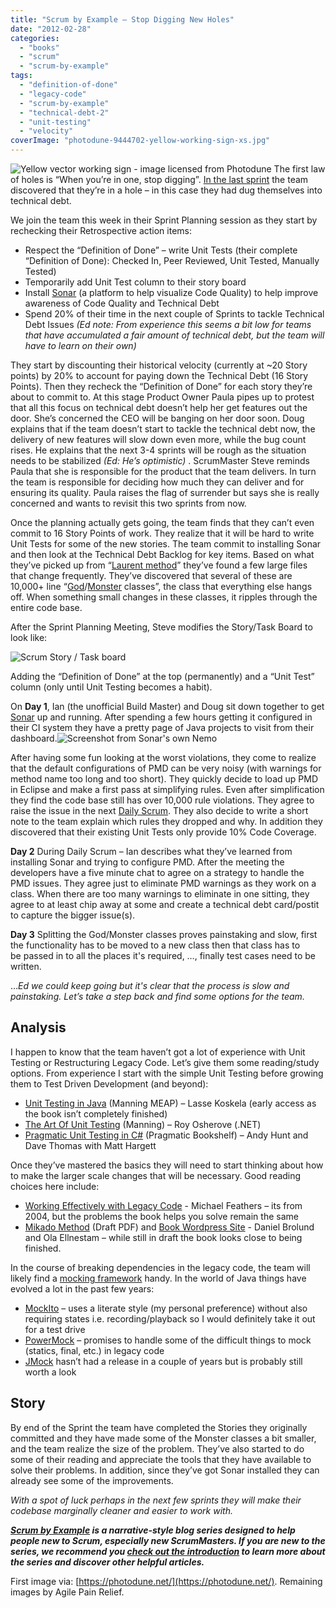 ```yaml
---
title: "Scrum by Example – Stop Digging New Holes"
date: "2012-02-28"
categories: 
  - "books"
  - "scrum"
  - "scrum-by-example"
tags: 
  - "definition-of-done"
  - "legacy-code"
  - "scrum-by-example"
  - "technical-debt-2"
  - "unit-testing"
  - "velocity"
coverImage: "photodune-9444702-yellow-working-sign-xs.jpg"
---
```


![Yellow vector working sign - image licensed from Photodune](src/content/blog/scrummaster-tales-stop-digging-new-holes/images/photodune-9444702-yellow-working-sign-xs.jpg) The first law of holes is “When you’re in one, stop digging”. [In the last sprint](/blog/scrummaster-tales-technical-debt-is-slowing-the-team.html) the team discovered that they’re in a hole – in this case they had dug themselves into technical debt.

We join the team this week in their Sprint Planning session as they start by rechecking their Retrospective action items:

- Respect the “Definition of Done” – write Unit Tests (their complete “Definition of Done): Checked In, Peer Reviewed, Unit Tested, Manually Tested)
- Temporarily add Unit Test column to their story board
- Install [Sonar](https://www.sonarsource.org/) (a platform to help visualize Code Quality) to help improve awareness of Code Quality and Technical Debt
- Spend 20% of their time in the next couple of Sprints to tackle Technical Debt Issues _(Ed note: From experience this seems a bit low for teams that have accumulated a fair amount of technical debt, but the team will have to learn on their own)_

They start by discounting their historical velocity (currently at ~20 Story points) by 20% to account for paying down the Technical Debt (16 Story Points). Then they recheck the “Definition of Done” for each story they’re about to commit to. At this stage Product Owner Paula pipes up to protest that all this focus on technical debt doesn’t help her get features out the door. She’s concerned the CEO will be banging on her door soon. Doug explains that if the team doesn’t start to tackle the technical debt now, the delivery of new features will slow down even more, while the bug count rises. He explains that the next 3-4 sprints will be rough as the situation needs to be stabilized _(Ed: He’s optimistic)_ . ScrumMaster Steve reminds Paula that she is responsible for the product that the team delivers. In turn the team is responsible for deciding how much they can deliver and for ensuring its quality. Paula raises the flag of surrender but says she is really concerned and wants to revisit this two sprints from now.

Once the planning actually gets going, the team finds that they can’t even commit to 16 Story Points of work. They realize that it will be hard to write Unit Tests for some of the new stories. The team commit to installing Sonar and then look at the Technical Debt Backlog for key items. Based on what they’ve picked up from “[Laurent method](https://www.artima.com/forums//threaded.jsp?forum=155&thread=182754)” they’ve found a few large files that change frequently. They’ve discovered that several of these are 10,000+ line “[God](https://en.wikipedia.org/wiki/God_object)/[Monster](https://lostechies.com/chrismissal/2009/05/28/anti-patterns-and-worst-practices-monster-objects/) classes”, the class that everything else hangs off. When something small changes in these classes, it ripples through the entire code base.

After the Sprint Planning Meeting, Steve modifies the Story/Task Board to look like:

![Scrum Story / Task board](src/content/blog/scrummaster-tales-stop-digging-new-holes/images/Story-Task-board.png)

Adding the “Definition of Done” at the top (permanently) and a “Unit Test” column (only until Unit Testing becomes a habit).

On **Day 1**, Ian (the unofficial Build Master) and Doug sit down together to get [Sonar](https://www.sonarsource.org/) up and running. After spending a few hours getting it configured in their CI system they have a pretty page of Java projects to visit from their dashboard.![Screenshot from Sonar's own Nemo](src/content/blog/scrummaster-tales-stop-digging-new-holes/images/Sonar-screenshot.png)

After having some fun looking at the worst violations, they come to realize that the default configurations of PMD can be very noisy (with warnings for method name too long and too short). They quickly decide to load up PMD in Eclipse and make a first pass at simplifying rules. Even after simplification they find the code base still has over 10,000 rule violations. They agree to raise the issue in the next [Daily Scrum](/blog/pathologies-of-the-daily-scrum-or-standup.html). They also decide to write a short note to the team explain which rules they dropped and why. In addition they discovered that their existing Unit Tests only provide 10% Code Coverage.

**Day 2** During Daily Scrum – Ian describes what they’ve learned from installing Sonar and trying to configure PMD. After the meeting the developers have a five minute chat to agree on a strategy to handle the PMD issues. They agree just to eliminate PMD warnings as they work on a class. When there are too many warnings to eliminate in one sitting, they agree to at least chip away at some and create a technical debt card/postit to capture the bigger issue(s).

**Day 3** Splitting the God/Monster classes proves painstaking and slow, first the functionality has to be moved to a new class then that class has to be passed in to all the places it's required, …, finally test cases need to be written.

…_Ed we could keep going but it's clear that the process is slow and painstaking. Let’s take a step back and find some options for the team._

## Analysis

I happen to know that the team haven’t got a lot of experience with Unit Testing or Restructuring Legacy Code. Let’s give them some reading/study options. From experience I start with the simple Unit Testing before growing them to Test Driven Development (and beyond):

- [Unit Testing in Java](https://www.manning.com/books/effective-unit-testing) (Manning MEAP) – Lasse Koskela (early access as the book isn’t completely finished)
- [The Art Of Unit Testing](https://www.artofunittesting.com) (Manning) – Roy Osherove (.NET)
- [Pragmatic Unit Testing in C#](https://pragprog.com/titles/utc2/pragmatic-unit-testing-in-c-with-nunit-2nd-edition/) (Pragmatic Bookshelf) – Andy Hunt and Dave Thomas with Matt Hargett

Once they’ve mastered the basics they will need to start thinking about how to make the larger scale changes that will be necessary. Good reading choices here include:

- [Working Effectively with Legacy Code](https://www.amazon.com/Working-Effectively-Legacy-Michael-Feathers/dp/0131177052/&tag=notesfromatoo-20) - Michael Feathers – its from 2004, but the problems the book helps you solve remain the same
- [Mikado Method](https://www.agical.com/mikmeth/mikadomethod.pdf) (Draft PDF) and [Book Wordpress Site](https://mikadomethod.wordpress.com/book/) - Daniel Brolund and Ola Ellnestam – while still in draft the book looks close to being finished.

In the course of breaking dependencies in the legacy code, the team will likely find a [mocking framework](https://en.wikipedia.org/wiki/Mock_object) handy. In the world of Java things have evolved a lot in the past few years:

- [MockIto](https://code.google.com/p/mockito/) – uses a literate style (my personal preference) without also requiring states i.e. recording/playback so I would definitely take it out for a test drive
- [PowerMock](https://code.google.com/p/powermock/) – promises to handle some of the difficult things to mock (statics, final, etc.) in legacy code
- [JMock](https://jmock.org) hasn’t had a release in a couple of years but is probably still worth a look

## Story

By end of the Sprint the team have completed the Stories they originally committed and they have made some of the Monster classes a bit smaller, and the team realize the size of the problem. They’ve also started to do some of their reading and appreciate the tools that they have available to solve their problems. In addition, since they’ve got Sonar installed they can already see some of the improvements.

_With a spot of luck perhaps in the next few sprints they will make their codebase marginally cleaner and easier to work with._

_**[Scrum by Example](/blog/category/scrum-by-example) is a narrative-style blog series designed to help people new to Scrum, especially new ScrumMasters. If you are new to the series, we recommend you [check out the introduction](/blog/scrum-by-example.html) to learn more about the series and discover other helpful articles.**_

First image via: [https://photodune.net/](https://photodune.net/). Remaining images by Agile Pain Relief.
